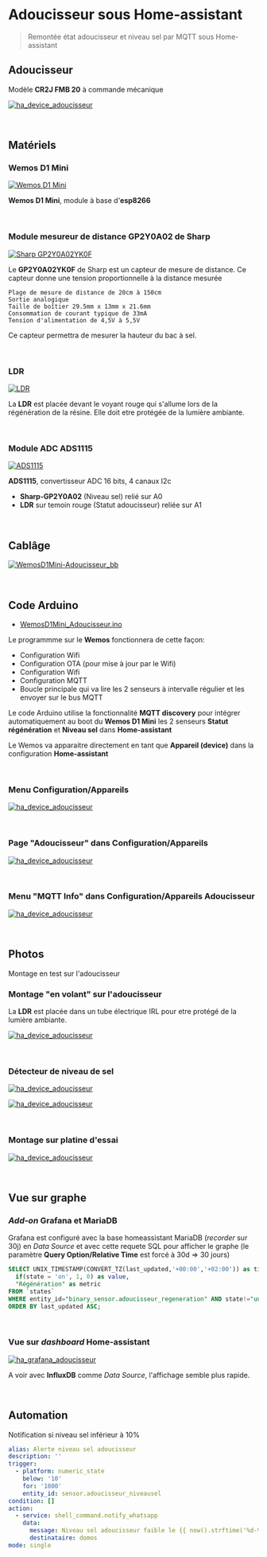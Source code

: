 
# Adoucisseur sous Home-assistant

> Remontée état adoucisseur et niveau sel par MQTT sous Home-assistant

## Adoucisseur

Modèle **CR2J FMB 20** à commande mécanique

[![ha_device_adoucisseur](./images/thumb_2021_0907_133732_1.jpg)](./images/2021_0907_133732_1.jpg)

<br>

## Matériels

### Wemos D1 Mini

[![Wemos D1 Mini](./images/thumb_wemos-d1-mini-esp-8266ex-4mb-flash.jpg)](./images/wemos-d1-mini-esp-8266ex-4mb-flash.jpg)

**Wemos D1 Mini**, module à base d'**esp8266**

<br>

### Module mesureur de distance **GP2Y0A02** de Sharp

[![Sharp GP2Y0A02YK0F](./images/thumb_Sharp-GP2Y0A02_1.png)](./images/Sharp-GP2Y0A02_1.png)

Le **GP2Y0A02YK0F** de Sharp est un capteur de mesure de distance. 
Ce capteur donne une tension proportionnelle à la distance mesurée

    Plage de mesure de distance de 20cm à 150cm
    Sortie analogique
    Taille de boîtier 29.5mm x 13mm x 21.6mm
    Consommation de courant typique de 33mA
    Tension d'alimentation de 4,5V à 5,5V

Ce capteur permettra de mesurer la hauteur du bac à sel.

<br>

### LDR

[![LDR](./images/thumb_ldr-photoresistor.jpg)](./images/ldr-photoresistor.jpg)

La **LDR** est placée devant le voyant rouge qui s'allume lors de la régénération de la résine.
Elle doit etre protégée de la lumière ambiante.

<br>

### Module ADC ADS1115

[![ADS1115](./images/thumb_ADS1115_ADC_Module_16b_4canaux_1.jpg)](./images/ADS1115_ADC_Module_16b_4canaux_1.jpg)

**ADS1115**, convertisseur ADC 16 bits, 4 canaux I2c

* **Sharp-GP2Y0A02** (Niveau sel) relié sur A0
* **LDR** sur temoin rouge (Statut adoucisseur) reliée sur A1


<br>

## Cablâge

[![WemosD1Mini-Adoucisseur_bb](./images/thumb_WemosD1Mini-Adoucisseur_bb.png)](./images/WemosD1Mini-Adoucisseur_bb.png)


<br>

## Code Arduino

* [WemosD1Mini_Adoucisseur.ino](./WemosD1Mini_Adoucisseur.ino)

Le programmme sur le **Wemos** fonctionnera de cette façon:

- Configuration Wifi
- Configuration OTA (pour mise à jour par le Wifi)
- Configuration Wifi
- Configuration MQTT
- Boucle principale qui va lire les 2 senseurs à intervalle régulier et les envoyer sur le bus MQTT

Le code Arduino utilise la fonctionnalité **MQTT discovery** pour intégrer automatiquement au boot du **Wemos D1 Mini** les 2 senseurs **Statut régénération** 
et **Niveau sel** dans **Home-assistant**

Le Wemos va apparaitre directement en tant que **Appareil (device)** dans la configuration **Home-assistant**

<br>

### Menu **Configuration/Appareils**

[![ha_device_adoucisseur](./images/thumb_ha_device_adoucisseur_0.png)](./images/ha_device_adoucisseur_0.png)

<br>

### Page "Adoucisseur" dans  **Configuration/Appareils**

[![ha_device_adoucisseur](./images/thumb_ha_device_adoucisseur_1.png)](./images/ha_device_adoucisseur_1.png)

<br>

### Menu "MQTT Info" dans **Configuration/Appareils Adoucisseur**

[![ha_device_adoucisseur](./images/thumb_ha_device_adoucisseur_2.png)](./images/ha_device_adoucisseur_2.png)

<br>

## Photos

Montage en test sur l'adoucisseur

### Montage "en volant" sur l'adoucisseur

La **LDR** est placée dans un tube électrique IRL pour etre protégé de la lumière ambiante.

[![ha_device_adoucisseur](./images/thumb_2021_0513_125937_1.jpg)](./images/2021_0513_125937_1.jpg)

<br>

### Détecteur de niveau de sel

[![ha_device_adoucisseur](./images/thumb_2021_0513_125949_1.jpg)](./images/2021_0513_125949_1.jpg)

[![ha_device_adoucisseur](./images/thumb_2021_0513_130007_1.jpg)](./images/2021_0513_130007_1.jpg)

<br>

### Montage sur platine d'essai

[![ha_device_adoucisseur](./images/thumb_2021_0513_130018_1.jpg)](./images/2021_0513_130018_1.jpg)

<br>

## Vue sur graphe

### *Add-on* **Grafana** et **MariaDB**

Grafana est configuré avec la base homeassistant MariaDB (*recorder* sur 30j) en *Data Source* et avec cette requete SQL pour afficher le graphe 
(le paramètre **Query Option/Relative Time** est forcé à 30d => 30 jours)

```sql
SELECT UNIX_TIMESTAMP(CONVERT_TZ(last_updated,'+00:00','+02:00')) as time_sec,
  if(state = 'on', 1, 0) as value,
  "Régénération" as metric
FROM `states`
WHERE entity_id="binary_sensor.adoucisseur_regeneration" AND state!="unavailable" AND $__timeFilter(last_updated)
ORDER BY last_updated ASC;
```

<br>

### Vue sur *dashboard* Home-assistant

[![ha_grafana_adoucisseur](./images/thumb_ha_grafana_adoucisseur_0.png)](./images/ha_grafana_adoucisseur_0.png)

A voir avec **InfluxDB** comme *Data Source*, l'affichage semble plus rapide.


<br>

## Automation

Notification si niveau sel inférieur à 10%

```yaml
alias: Alerte niveau sel adoucisseur
description: ''
trigger:
  - platform: numeric_state
    below: '10'
    for: '1800'
    entity_id: sensor.adoucisseur_niveausel
condition: []
action:
  - service: shell_command.notify_whatsapp
    data:
      message: Niveau sel adoucisseur faible le {{ now().strftime('%d-%m-%Y %H:%M') }}
      destinataire: domos
mode: single
```

<br>

